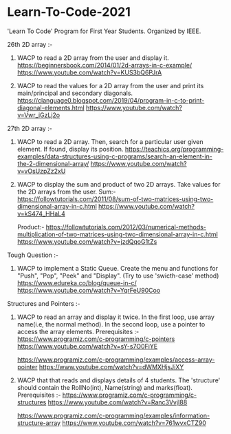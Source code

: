 # Learn-To-Code-2021
'Learn To Code' Program for First Year Students. Organized by IEEE.

26th 2D array :-
1. WACP to read a 2D array from the user and display it.
	https://beginnersbook.com/2014/01/2d-arrays-in-c-example/
	https://www.youtube.com/watch?v=KUS3bQ6PJrA

2. WACP to read the values for a 2D array from the user and print its main/principal and secondary diagonals.
	https://clanguage0.blogspot.com/2019/04/program-in-c-to-print-diagonal-elements.html
	https://www.youtube.com/watch?v=Vwr_iGzLj2o

27th 2D array :-
1. WACP to read a 2D array. Then, search for a particular user given element. If found, display its position.
	https://teachics.org/programming-examples/data-structures-using-c-programs/search-an-element-in-the-2-dimensional-array/
	https://www.youtube.com/watch?v=vOsUzpZz2xU

2. WACP to display the sum and product of two 2D arrays. Take values for the 2D arrays from the user.
	Sum:-		https://followtutorials.com/2011/08/sum-of-two-matrices-using-two-dimensional-array-in-c.html
			https://www.youtube.com/watch?v=kS474_HHaL4

	Product:-	https://followtutorials.com/2012/03/numerical-methods-multiplication-of-two-matrices-using-two-dimensional-array-in-c.html
			https://www.youtube.com/watch?v=jzdQqoG1tZs

Tough Question :-
1. WACP to implement a Static Queue. Create the menu and functions for "Push", "Pop", "Peek" and "Display".
(Try to use 'swicth-case' method)
	https://www.edureka.co/blog/queue-in-c/
	https://www.youtube.com/watch?v=YqrFeU90Coo
  
Structures and Pointers :-
1. WACP to read an array and display it twice. In the first loop, use array name(i.e, the normal method). In the second loop, use a pointer to access the array elements.
	Prerequisites :-
	https://www.programiz.com/c-programming/c-pointers
	https://www.youtube.com/watch?v=sY-s7O0FiYE

	https://www.programiz.com/c-programming/examples/access-array-pointer
	https://www.youtube.com/watch?v=dWMXHjsJiXY

2. WACP that that reads and displays details of 4 students. The 'structure' should contain the RollNo(int), Name(string) and marks(float).
	Prerequisites :-
	https://www.programiz.com/c-programming/c-structures
	https://www.youtube.com/watch?v=Ranc3VvjI88

	https://www.programiz.com/c-programming/examples/information-structure-array
	https://www.youtube.com/watch?v=761wvxCTZ90
	

